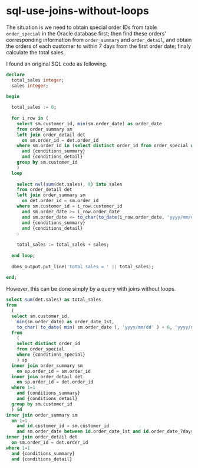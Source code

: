 # sql-use-joins-without-loops

The situation is we need to obtain special order IDs from table ```order_special``` in the Oracle database first; then find these orders' corresponding information from ```order_summary``` and ```order_detail```, and obtain the orders of each customer to within 7 days from the first order date; finaly calculate the total sales.

I found an original SQL code as following.
```sql
declare
  total_sales integer;
  sales integer;

begin
  
  total_sales := 0;
  
  for i_row in (
    select sm.customer_id, min(sm.order_date) as order_date
    from order_summary sm
    left join order_detail det
      on sm.order_id = det.order_id
    where sm.order_id in (select distinct order_id from order_special where {conditions_special})
      and {conditions_summary}
      and {conditions_detail}
    group by sm.customer_id
    )
  loop
    
    select nvl(sum(det.sales), 0) into sales
    from order_detail det
    left join order_summary sm
      on det.order_id = sm.order_id
    where sm.customer_id = i_row.customer_id
      and sm.order_date >= i_row.order_date
      and sm.order_date <= to_char(to_date(i_row.order_date, 'yyyy/mm/dd') + 6, 'yyyy/mm/dd')
      and {conditions_summary}
      and {conditions_detail}
    ;
    
    total_sales := total_sales + sales;
    
  end loop;
  
  dbms_output.put_line('total sales = ' || total_sales);
  
end;
```


However, this can be done simply by a query with joins without loops.
```sql
select sum(det.sales) as total_sales
from
  (
  select sm.customer_id,
    min(sm.order_date) as order_date_1st,
    to_char( to_date( min( sm.order_date ), 'yyyy/mm/dd' ) + 6, 'yyyy/mm/dd' ) as order_date_7days
  from
    (
    select distinct order_id
    from order_special
    where {conditions_special}
    ) sp
  inner join order_summary sm
    on sp.order_id = sm.order_id
  inner join order_detail det
    on sp.order_id = det.order_id
  where 1=1
    and {conditions_summary}
    and {conditions_detail}
  group by sm.customer_id
  ) id
inner join order_summary sm
  on 1=1
    and id.customer_id = sm.customer_id
    and sm.order_date between id.order_date_1st and id.order_date_7days
inner join order_detail det
  on sm.order_id = det.order_id
where 1=1
  and {conditions_summary}
  and {conditions_detail}
```
